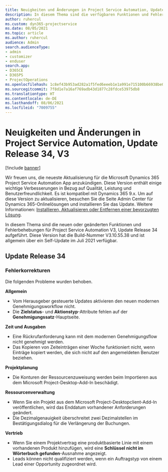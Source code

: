 ```yaml
---
title: Neuigkeiten und Änderungen in Project Service Automation, Update Release 34, V3
description: In diesem Thema sind die verfügbaren Funktionen und Fehlerbehebungen für Project Service Automation Update Release 34, V3 aufgeführt.
author: ruhercul
ms.custom: dyn365-projectservice
ms.date: 08/05/2021
ms.topic: article
ms.author: ruhercul
audience: Admin
search.audienceType:
- admin
- customizer
- enduser
search.app:
- D365CE
- D365PS
- ProjectOperations
ms.openlocfilehash: 1c8ef43b953ad282a1f5fed6eeeb1e1a991e715100b66938be03b5b5f3da575e
ms.sourcegitcommit: 7f8d1e7a16af769adb43d1877c28fdce53975db8
ms.translationtype: HT
ms.contentlocale: de-DE
ms.lasthandoff: 08/06/2021
ms.locfileid: "7009755"
---
```

# <a name="whats-new-or-changed-in-project-service-automation-update-release-34-v3"></a>Neuigkeiten und Änderungen in Project Service Automation, Update Release 34, V3

[!include [banner](../includes/psa-now-project-operations.md)]

Wir freuen uns, die neueste Aktualisierung für die Microsoft Dynamics 365 Project Service Automation App anzukündigen. Diese Version enthält einige wichtige Verbesserungen in Bezug auf Qualität, Leistung und Benutzerfreundlichkeit. Es ist kompatibel mit Dynamics 365 9.x. Um auf diese Version zu aktualisieren, besuchen Sie die Seite Admin Center für Dynamics 365-Onlinelösungen und installieren Sie das Update. Weitere Informationen: [Installieren, Aktualisieren oder Entfernen einer bevorzugten Lösung](/power-platform/admin/install-remove-preferred-solution).

In diesem Thema sind die neuen oder geänderten Funktionen und Fehlerbehebungen für Project Service Automation V3, Update Release 34 aufgeführt. Diese Version hat die Build-Nummer V3.10.55.38 und ist allgemein über ein Self-Update im Juli 2021 verfügbar.

## <a name="update-release-34"></a>Update Release 34

### <a name="bug-fixes"></a>Fehlerkorrekturen
Die folgenden Probleme wurden behoben.

**Allgemein**

- Vom Herausgeber gesteuerte Updates aktivieren den neuen modernen Genehmigungsworkflow nicht.
- Die **Zielstatus**- und **Aktionstyp**-Attribute fehlen auf der **Genehmigungssatz**-Hauptseite.

**Zeit und Ausgaben**

- Eine Rückrufanforderung kann mit dem modernen Genehmigungsflow nicht genehmigt werden.
- Das Kopieren von Zeiteinträgen einer Woche funktioniert nicht, wenn Einträge kopiert werden, die sich nicht auf den angemeldeten Benutzer beziehen.

**Projektplanung**

- Die Konturen der Ressourcenzuweisung werden beim Importieren aus dem Microsoft Project-Desktop-Add-In beschädigt.

**Ressourcenverwaltung**

- Wenn Sie ein Projekt aus dem Microsoft Project-Desktopclient-Add-In veröffentlichen, wird das Enddatum vorhandener Anforderungen geändert.
- Die Dezimalgenauigkeit überschreitet zwei Dezimalstellen im Bestätigungsdialog für die Verlängerung der Buchungen.

**Vertrieb**

- Wenn Sie einem Projektvertrag eine produktbasierte Linie mit einem vorhandenen Produkt hinzufügen, wird eine **Schlüssel nicht im Wörterbuch gefunden**-Ausnahme angezeigt.
- Leads können nicht qualifiziert werden, wenn ein Auftragstyp von einem Lead einer Opportunity zugeordnet wird.
